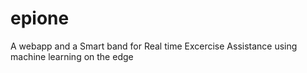 # epione

A webapp and a Smart band for Real time Excercise Assistance using machine learning on the edge 
